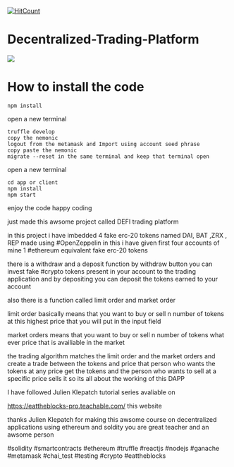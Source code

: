 [![HitCount](http://hits.dwyl.com/samarth30/Decentralized-Trading-Platform.svg)](http://hits.dwyl.com/samarth30/Decentralized-Trading-Platform)
# Decentralized-Trading-Platform
 
<img src="https://github.com/samarth30/Decentralized-Trading-Platform/blob/master/trading-app.png"/>


# How to install the code

```
npm install
```
open a new terminal
```
truffle develop
copy the nemonic 
logout from the metamask and Import using account seed phrase
copy paste the nemonic
migrate --reset in the same terminal and keep that terminal open
```

open a new terminal
``` 
cd app or client
npm install
npm start
```

enjoy the code happy coding

just made this awsome project  called DEFI trading platform

in this project i have imbedded 4 fake erc-20 tokens named DAI, BAT ,ZRX , REP  made using #OpenZeppelin  in this i have given first four accounts of mine 1 #ethereum  equivalent fake erc-20 tokens 



there is a withdraw and a deposit function by withdraw button you can invest fake #crypto tokens present in your account to the trading application and by depositing you can deposit the tokens earned to your account 



also there is a function called limit order and market order 

limit order basically means that you want to buy or sell n number of tokens at this highest price that you will put in the input field 



market orders means that you want to buy or sell n number of tokens what ever price that is availiable in the market



the trading algorithm matches  the limit order and the market orders and create a trade between the tokens and price that person who wants the tokens at any price get the tokens and the person who wants to sell at a specific price sells it so its all about the working of this DAPP



I have followed Julien Klepatch tutorial series avaliable on 

https://eattheblocks-pro.teachable.com/ this website 



thanks Julien Klepatch for making this awsome course on decentralized applications using ethereum and soldity you are great teacher and an awsome person



#solidity #smartcontracts #ethereum #truffle #reactjs #nodejs #ganache #metamask #chai_test #testing #crypto #eattheblocks
